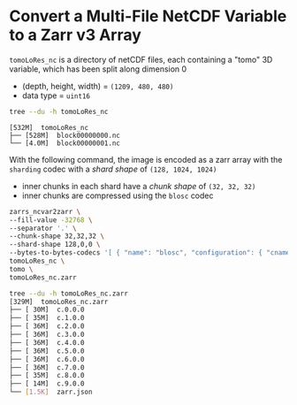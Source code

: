 # Convert a Multi-File NetCDF Variable to a Zarr v3 Array
`tomoLoRes_nc` is a directory of netCDF files, each containing a "tomo" 3D variable, which has been split along dimension 0
 - (depth, height, width) = `(1209, 480, 480)`
 - data type = `uint16`

```bash
tree --du -h tomoLoRes_nc
```
```text
[532M]  tomoLoRes_nc
├── [528M]  block00000000.nc
└── [4.0M]  block00000001.nc
```

With the following command, the image is encoded as a zarr array with the `sharding` codec with a *shard shape* of `(128, 1024, 1024)`
- inner chunks in each shard have a *chunk shape* of `(32, 32, 32)`
- inner chunks are compressed using the `blosc` codec

```bash
zarrs_ncvar2zarr \
--fill-value -32768 \
--separator '.' \
--chunk-shape 32,32,32 \
--shard-shape 128,0,0 \
--bytes-to-bytes-codecs '[ { "name": "blosc", "configuration": { "cname": "blosclz", "clevel": 9, "shuffle": "bitshuffle", "typesize": 2, "blocksize": 0 } } ]' \
tomoLoRes_nc \
tomo \
tomoLoRes_nc.zarr
```

```bash
tree --du -h tomoLoRes_nc.zarr
[329M]  tomoLoRes_nc.zarr
├── [ 30M]  c.0.0.0
├── [ 35M]  c.1.0.0
├── [ 36M]  c.2.0.0
├── [ 36M]  c.3.0.0
├── [ 36M]  c.4.0.0
├── [ 36M]  c.5.0.0
├── [ 36M]  c.6.0.0
├── [ 36M]  c.7.0.0
├── [ 35M]  c.8.0.0
├── [ 14M]  c.9.0.0
└── [1.5K]  zarr.json
```
